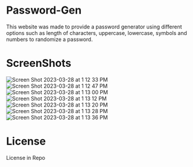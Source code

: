 # Password-Gen
This website was made to provide a password generator using different options such as length of characters, uppercase, lowercase, symbols and numbers to randomize a password.
# ScreenShots
![Screen Shot 2023-03-28 at 1 12 33 PM](https://user-images.githubusercontent.com/112834113/228357438-ea4dc00f-1e54-4645-a101-34ae4bfd5b57.png)
![Screen Shot 2023-03-28 at 1 12 47 PM](https://user-images.githubusercontent.com/112834113/228357610-ca2b37d3-8a60-40fa-ab7b-d134eb0b591b.png)
![Screen Shot 2023-03-28 at 1 13 00 PM](https://user-images.githubusercontent.com/112834113/228357486-c4ea11e4-31d8-42a3-8b7c-0a554cacc907.png)
![Screen Shot 2023-03-28 at 1 13 12 PM](https://user-images.githubusercontent.com/112834113/228357774-081e0bf2-bfa0-41e4-a8fd-36c5173eaf6b.png)
![Screen Shot 2023-03-28 at 1 13 20 PM](https://user-images.githubusercontent.com/112834113/228357838-5f1648c6-f989-4db7-a1e2-2848abe3ac3a.png)
![Screen Shot 2023-03-28 at 1 13 28 PM](https://user-images.githubusercontent.com/112834113/228357869-a153e081-2ddc-4f00-9c9c-34c9515f7f4a.png)
![Screen Shot 2023-03-28 at 1 13 36 PM](https://user-images.githubusercontent.com/112834113/228357921-080e349e-5448-467b-bba6-b23a72d64a07.png)


# License
License in Repo
